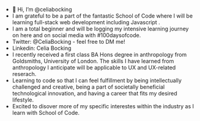 - 👋 Hi, I’m @celiabocking
- I am grateful to be a part of the fantastic School of Code where I will be learning full-stack web development including Javascript .
- I am a total beginner and will be logging my intensive learning journey on here and on social media with #100daysofcode.
- Twitter: @CeliaBocking - feel free to DM me!
- Linkedin: Celia Bocking
- I recently received a first class BA Hons degree in anthropology from Goldsmiths, University of London. The skills I have learned from anthropology I anticipate will be applicable to UX and UX-related reserach.
- Learning to code so that I can feel fulfillment by being intellectually challenged and creative, being a part of societally beneficial technological innovation, and having a career that fits my desired lifestyle. 
- Excited to disover more of my specific interestes within the industry as I learn with School of Code.
